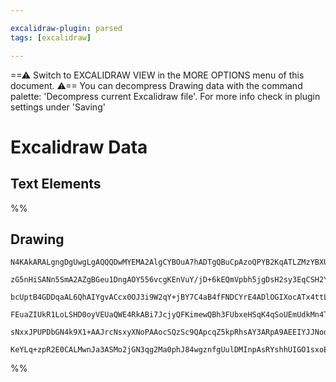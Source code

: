 ```yaml
---

excalidraw-plugin: parsed
tags: [excalidraw]

---
```

==⚠  Switch to EXCALIDRAW VIEW in the MORE OPTIONS menu of this document. ⚠== You can decompress Drawing data with the command palette: 'Decompress current Excalidraw file'. For more info check in plugin settings under 'Saving'


# Excalidraw Data
## Text Elements
%%
## Drawing
```compressed-json
N4KAkARALgngDgUwgLgAQQQDwMYEMA2AlgCYBOuA7hADTgQBuCpAzoQPYB2KqATLZMzYBXUtiRoIACyhQ4zZAHoFAc0JRJQgEYA6bGwC2CgF7N6hbEcK4OCtptbErHALRY8RMpWdx8Q1TdIEfARcZgRmBShcZQUebQAWbQAGGjoghH0EDihmbgBtcDBQMBKIEm4IYiNcAGlMAFZsACsAKUIEAAUADR4ACQAlABUjQYAzNlSSyFhECsDsKI5lYMnS

zG5nHiSANn5SmA2AZgBGeu1DngAOY556vcgKEnVuY/jD+6kEQmVpbh5jgDsH2sy3EqCSH2YUFIbAA1ggAMJsfBsUgVADExwQWKxq0gmlw2FhyhhQg4xCRKLREmh1mYcFwgWyeIgo0I+HwAGVYCsJIIPCyoTD4QB1J6SP6Q6FwhDcmC89D88ofUk/DjhXJoY4fNgM7BqA5apIQwqQEnCOAASWImtQeQAuh9RuRMtbuBwhByPoRyVgKrgUirhOT1cx

bcUptB4GDDqaAL6QhAIYgvACcx0OJ3i9W2qY+jBY7C4aB4fFNDCYrE4ADlOGIXocATx4ttLodU+9y4RmAARdJQZPcUYEMIfTTB4gAUWCmWyto9XvLQjgxFwA5TWqb9VOh0ul3ilwBQPLRA4sPdnvwHxRRMHaGH+DChTj4EddFwcDg3LXYIj0EkGRghARA/FAqwMO0FAAEKEsSpLkpSqIYqMKGoeB2AiEyUCWgO+jcsKiLIkhEiYtiZHoZhWTYbhM

FEuaZIUkR1LoLSHD0oyVEUaQWE4RkABi7JcjyQFKimewQBh3FUbxeHSqK4qSoUEmUdkMn4TKcoKhAolcTxuH9MIaoai84mSXpGQAPJ6gaLzGqZKnUfxnBQHxuD6OyhqoHcSlmdJuF8c5nKEEYYJbPZUmqbhgxYFAACCIHFugwSjGB4XmbJjJxdxbAUABuAbqgC5Xj5DkyZO5KxdluUhAVECMjCVBpX5GSVQ1gzRnME7gcw2AwhyXTcAC8RxDwhyt

sNxxJPUPDbGN4k9X1+AAJrcNsxyXNoPAAocSQzSc9QApcqZ5kpRhsAY3ARpA9AEEIYJJNoqb1M+TWRRkBkMaGtoQPBYlKSSJBBSFfwmqUAPENyCBwNw3lg6QJAALJsMQCDlbgmjBAVD6jv98OMVSl3llByK1eiCKpuT5Msv0CDKJ6jIYpOPZM0zEAvSVEVQOp8JWVARbzpe4nOm5CA0768NLITkZZOjmPcNCd0fNgRDQ2gCsIB8HAi/LpCK+WwhQ

KeYLq+zpR2E0CALMwnJa3ASMo2jGN3qg2Ma0phJ84wgznfgUulDMInpAsRYshhUIGO1sxoEV15sLeWMjm7kb4KEcXB17PsXhyz7gAmdBssE4YvnGQA==
```
%%